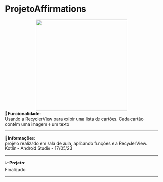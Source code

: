 # ProjetoAffirmations
<div align="center">
<img src="https://github.com/Gustavoleiter/ProjetoAffirmations/assets/125610281/8d2743ed-2da6-498b-8d57-47a6cbc1f79b" width="300px" heigth="500px">
</div>
🔧<b>Funcionalidade</b>:<br>Usando a RecyclerView para exibir uma lista de cartões. Cada cartão contém uma imagem e um texto 
<hr>
📰<b>Informações</b>: <br> projeto realizado em sala de aula, aplicando funções e a RecyclerView. Kotlin - Android Studio - 17/05/23
<hr>
📈<b>Projeto</b>: <br> Finalizado
<hr>

